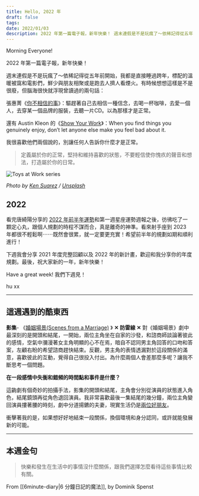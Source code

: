 ```yaml
---
title: Hello, 2022 年
draft: false
tags: 
date: 2022/01/03
description: 2022 年第一篇電子報，新年快樂！ 週末連假是不是玩瘋了～依稀記得從五年前開始，我都是直接睡過跨年，標配的溫暖被窩和電影們，鮮少與朋友相聚或是跑去人擠人看煙火。
---
```

Morning Everyone!

2022 年第一篇電子報，新年快樂！

週末連假是不是玩瘋了～依稀記得從五年前開始，我都是直接睡過跨年，標配的溫暖被窩和電影們，鮮少與朋友相聚或是跑去人擠人看煙火。有時候想想這樣是不是很廢，但腦海很快就浮現曾讀過的兩句話：

張惠菁《[你不相信的事](https://www.taaze.tw/products/11100222338.html)》：驅趕著自己去相信一種信念，去喝一杯咖啡，去愛一個人，去穿某一個品牌的服裝，去聽一片CD。以為那樣才是正常。

還有 Austin Kleon 的《[Show Your Work](https://r10.to/hwc6xA)》：When you find things you genuinely enjoy, don’t let anyone else make you feel bad about it.

我很喜歡他們兩個說的，別讓任何人告訴你什麼才是正常。

> 定義屬於你的正常，堅持和維持喜歡的狀態，不要輕信使你愧疚的聲音和想法，打造屬於你的日常。

![Toys at Work series](https://images.unsplash.com/photo-1586776977607-310e9c725c37?crop=entropy&cs=tinysrgb&fit=max&fm=jpg&ixid=MnwxMTc3M3wwfDF8c2VhcmNofDUxfHxsZWdvfGVufDB8fHx8MTY2NzIyODEyMg&ixlib=rb-4.0.3&q=80&w=2000)

*Photo by [Ken Suarez](https://unsplash.com/@kensuarez?utm_source=ghost&utm_medium=referral&utm_campaign=api-credit) / [Unsplash](https://unsplash.com/?utm_source=ghost&utm_medium=referral&utm_campaign=api-credit)*

## 2022

看完唐綺陽分享的 [2022 年前半年運勢](https://www.facebook.com/100044641110094/posts/462093521955348/)和第一週星座運勢週報之後，彷彿吃了一顆定心丸，跟個人規劃的時程不謀而合，真是離奇的神準。看來射手座到 2023 年都很不輕鬆啊⋯⋯既然會很累，就一定要更充實！希望前半年的規劃如期和順利進行！

下週我會分享 2021 年度完整回顧以及 2022 年的新計畫，歡迎和我分享你的年度規劃。最後，祝大家新的一年，新年快樂！

Have a great week! 我們下週見！

hu xx

---

## 這週遇到的酷東西

**影集**- 《[婚姻場景(Scenes from a Marriage)](https://www.catchplay.com/tw/video/25f2fa7a-4b89-4f79-b632-503b70779717) 》 **✕ 防雷線 ✕** 對《婚姻場景》劇中最深刻的是開頭和結尾，一開始，兩位主角坐在自家的沙發，和諮商師談論著彼此的感情，空氣中瀰漫著女主角明顯的心不在焉，暗自不認同男主角回答的口吻和答案，左顧右盼的希望諮商趕快結束。反觀，男主角的表情透漏對於這段關係的滿意，喜歡彼此的互動，覺得自己很投入付出。為什麼兩個人會差那麼多呢？讓我不斷思考一個問題。

**在一段感情中失衡和錯頻的時間點和事件是什麼？**

這齣劇有個奇妙的拍攝手法，影集的開頭和結尾，主角會分別從演員的狀態進入角色，結尾鏡頭再從角色退回演員。我非常喜歡最後一集結尾的幾分鐘，兩位主角變回演員摟著腰的時刻，劇中分道揚鑣的夫妻，現實生活仍是[兩位好朋友](https://www.imdb.com/title/tt12682218/trivia?item=tr5935485)。

衝擊著我的是，如果想好好地結束一段關係，換個環境和身分認同，或許就能發展新的可能。

---

## 本週金句

> 快樂和發生在生活中的事情沒什麼關係，跟我們選擇怎麼看待這些事情比較有關。

From [[6minute-diary|6 分鐘日記的魔法]], by Dominik Spenst